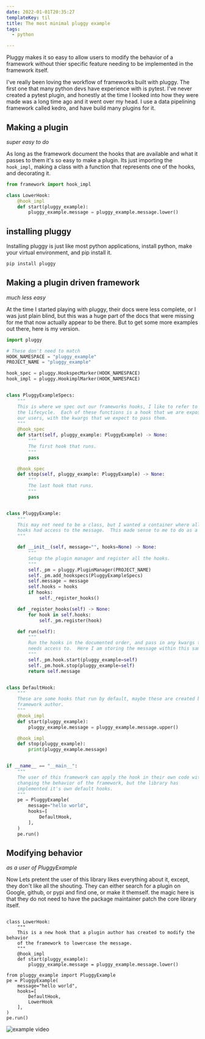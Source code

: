 ```yaml
---
date: 2022-01-01T20:35:27
templateKey: til
title: The most minimal pluggy example
tags:
  - python

---
```


Pluggy makes it so easy to allow users to modify the behavior of a framework
without thier specific feature needing to be implemented in the framework
itself.

I've really been loving the workflow of frameworks built with pluggy.  The first
one that many python devs have experience with is pytest.  I've never created a
pytest plugin, and honestly at the time I looked into how they were made was a
long time ago and it went over my head.  I use a data pipelining framework
called kedro, and have build many plugins for it.

## Making a plugin
_super easy to do_

As long as the framework document the hooks that are available and what it
passes to them it's so easy to make a plugin.  Its just importing the
`hook_impl`, making a class with a function that represents one of the hooks,
and decorating it.

``` python
from framework import hook_impl

class LowerHook:
    @hook_impl
    def start(pluggy_example):
        pluggy_example.message = pluggy_example.message.lower()
```

## installing pluggy

Installing pluggy is just like most python applications, install python, make
your virtual environment, and pip install it.

``` bash
pip install pluggy
```

## Making a plugin driven framework
_much less easy_

At the time I started playing with pluggy, their docs were less
complete, or I was just plain blind, but this was a huge part of the
docs that were missing for me that now actually appear to be there.  But
to get some more examples out there, here is my version.

``` python
import pluggy

# These don't need to match
HOOK_NAMESPACE = "pluggy_example"
PROJECT_NAME = "pluggy_example"

hook_spec = pluggy.HookspecMarker(HOOK_NAMESPACE)
hook_impl = pluggy.HookimplMarker(HOOK_NAMESPACE)


class PluggyExampleSpecs:
    """
    This is where we spec out our frameworks hooks, I like to refer to them as
    the lifecycle.  Each of these functions is a hook that we are exposing to
    our users, with the kwargs that we expect to pass them.
    """
    @hook_spec
    def start(self, pluggy_example: PluggyExample) -> None:
        """
        The first hook that runs.
        """
        pass

    @hook_spec
    def stop(self, pluggy_example: PluggyExample) -> None:
        """
        The last hook that runs.
        """
        pass


class PluggyExample:
    """
    This may not need to be a class, but I wanted a container where all the
    hooks had access to the message.  This made sense to me to do as a class.
    """

    def __init__(self, message="", hooks=None) -> None:
        """
        Setup the plugin manager and register all the hooks.
        """
        self._pm = pluggy.PluginManager(PROJECT_NAME)
        self._pm.add_hookspecs(PluggyExampleSpecs)
        self.message = message
        self.hooks = hooks
        if hooks:
            self._register_hooks()

    def _register_hooks(self) -> None:
        for hook in self.hooks:
            self._pm.register(hook)

    def run(self):
        """
        Run the hooks in the documented order, and pass in any kwargs the hook
        needs access to.  Here I am storing the message within this same class.
        """
        self._pm.hook.start(pluggy_example=self)
        self._pm.hook.stop(pluggy_example=self)
        return self.message


class DefaultHook:
    """
    These are some hooks that run by default, maybe these are created by the
    framework author.
    """
    @hook_impl
    def start(pluggy_example):
        pluggy_example.message = pluggy_example.message.upper()

    @hook_impl
    def stop(pluggy_example):
        print(pluggy_example.message)


if __name__ == "__main__":
    """
    The user of this framework can apply the hook in their own code without
    changing the behavior of the framework, but the library has
    implemented it's own default hooks.
    """
    pe = PluggyExample(
        message="hello world",
        hooks=[
            DefaultHook,
        ],
    )
    pe.run()
```

## Modifying behavior
_as a user of PluggyExample_

Now Lets pretent the user of this library likes everything about it,
except, they don't like all the shouting.  They can either search for a
plugin on Google, github, or pypi and find one, or make it themself. the
magic here is that they do not need to have the package maintainer patch
the core library itself.

```

class LowerHook:
    """
    This is a new hook that a plugin author has created to modify the behavior
    of the framework to lowercase the message.
    """
    @hook_impl
    def start(pluggy_example):
        pluggy_example.message = pluggy_example.message.lower()

from pluggy_example import PluggyExample
pe = PluggyExample(
    message="hello world",
    hooks=[
        DefaultHook,
        LowerHook
    ],
)
pe.run()
```

![example video](https://images.waylonwalker.com/til-pluggy-example.gif)
